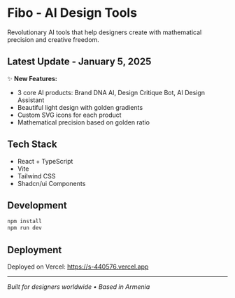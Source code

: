 # Fibo - AI Design Tools

Revolutionary AI tools that help designers create with mathematical precision and creative freedom.

## Latest Update - January 5, 2025

✨ **New Features:**
- 3 core AI products: Brand DNA AI, Design Critique Bot, AI Design Assistant
- Beautiful light design with golden gradients
- Custom SVG icons for each product
- Mathematical precision based on golden ratio

## Tech Stack
- React + TypeScript
- Vite
- Tailwind CSS
- Shadcn/ui Components

## Development
```bash
npm install
npm run dev
```

## Deployment
Deployed on Vercel: https://s-440576.vercel.app

---
*Built for designers worldwide • Based in Armenia*
